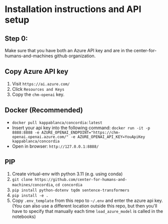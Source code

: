 # Installation instructions and API setup
## Step 0:
Make sure that you have both an Azure API key and are in the center-for-humans-and-machines github organization.

## Copy Azure API key
1. Visit `https://ai.azure.com/`
2. Click `Resources and Keys`
3. Copy the `chm-openai` key.

## Docker (Recommended)

* `docker pull kappablanca/concordia:latest`
* Insert your api key into the following command: `docker run -it -p 8888:8888 -e AZURE_OPENAI_ENDPOINT="https://chm-openai.openai.azure.com/" -e AZURE_OPENAI_API_KEY=YouApiKey kappablanca/concordia`
* Open in browser: `http://127.0.0.1:8888/`

## PIP
1. Create virtual-env with python 3.11 (e.g. using conda)
2. `git clone https://github.com/center-for-humans-and-machines/concordia`, `cd concordia`
3. `pip install python-dotenv tqdm sentence-transformers`
4. `pip install -e .`
5. Copy `.env_template` from this repo to `~/.env` and enter the azure api key. (You can also use a different location outside this repo, but then you'll have to specify that manually each time `load_azure_model` is called in the notebooks)
